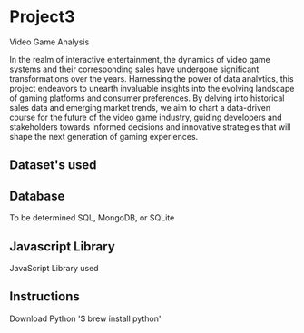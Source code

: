 # Project3
Video Game Analysis

In the realm of interactive entertainment, the dynamics of video game systems and their corresponding sales have undergone significant transformations over the years. Harnessing the power of data analytics, this project endeavors to unearth invaluable insights into the evolving landscape of gaming platforms and consumer preferences. By delving into historical sales data and emerging market trends, we aim to chart a data-driven course for the future of the video game industry, guiding developers and stakeholders towards informed decisions and innovative strategies that will shape the next generation of gaming experiences.

## Dataset's used



## Database 
To be determined
SQL, MongoDB, or SQLite


## Javascript Library

JavaScript Library used

## Instructions
Download Python
'$ brew install python'
